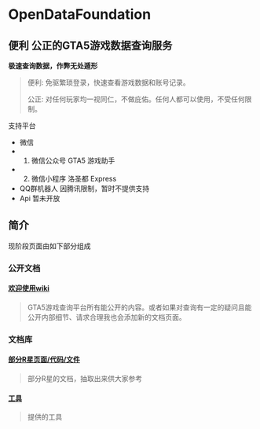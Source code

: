 # OpenDataFoundation

## 便利 公正的GTA5游戏数据查询服务
**极速查询数据，作弊无处遁形**
> 便利: 免驱繁琐登录，快速查看游戏数据和账号记录。
> 
> 公正: 对任何玩家均一视同仁，不做庇佑。任何人都可以使用，不受任何限制。





支持平台

* 微信
* 1. 微信公众号 GTA5 游戏助手
* 2. 微信小程序 洛圣都 Express
* QQ群机器人 因腾讯限制，暂时不提供支持
* Api 暂未开放


## 简介
现阶段页面由如下部分组成
### 公开文档
#### [欢迎使用wiki](https://github.com/hqshi/OpenDataFoundation/wiki)
> GTA5游戏查询平台所有能公开的内容。或者如果对查询有一定的疑问且能公开内部细节、请求合理我也会添加新的文档页面。

### 文档库
#### [部分R星页面/代码/文件](/hqshi/OpenDataFoundation/blob/main/rockstar%20codes)
> 部分R星的文档，抽取出来供大家参考


#### [工具](/hqshi/OpenDataFoundation/blob/main/tools)
> 提供的工具

